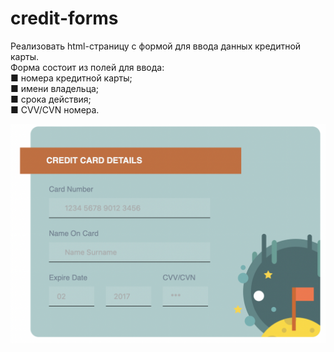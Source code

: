 # credit-forms

Реализовать html-страницу с формой для ввода данных кредитной карты.  
Форма состоит из полей для ввода:  
■ номера кредитной карты;  
■ имени владельца;  
■ срока действия;  
■ CVV/CVN номера.  

![](screenshots/screenshot.png)
